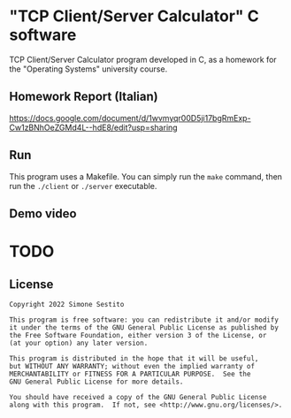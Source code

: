 # "TCP Client/Server Calculator" C software
TCP Client/Server Calculator program developed in C, as a homework for the "Operating Systems" university course.

## Homework Report (Italian)

https://docs.google.com/document/d/1wvmyqr00D5ji17bgRmExp-Cw1zBNhOeZGMd4L--hdE8/edit?usp=sharing

## Run

This program uses a Makefile. You can simply run the `make` command, then run the `./client` or `./server` executable.

## Demo video

# TODO

## License

    Copyright 2022 Simone Sestito
    
    This program is free software: you can redistribute it and/or modify
    it under the terms of the GNU General Public License as published by
    the Free Software Foundation, either version 3 of the License, or
    (at your option) any later version.

    This program is distributed in the hope that it will be useful,
    but WITHOUT ANY WARRANTY; without even the implied warranty of
    MERCHANTABILITY or FITNESS FOR A PARTICULAR PURPOSE.  See the
    GNU General Public License for more details.

    You should have received a copy of the GNU General Public License
    along with this program.  If not, see <http://www.gnu.org/licenses/>.
